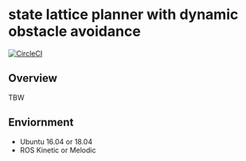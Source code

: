 # state lattice planner with dynamic obstacle avoidance

[![CircleCI](https://circleci.com/gh/Taka-Kazu/slp_doa.svg?style=svg&circle-token=6025a964ba6636ca990cdb0cd40a87bb75926d79)](https://circleci.com/gh/Taka-Kazu/slp_doa)

## Overview
TBW

## Enviornment
- Ubuntu 16.04 or 18.04
- ROS Kinetic or Melodic
